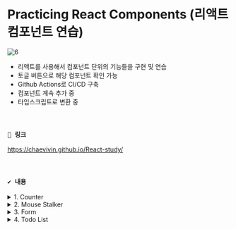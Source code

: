 # Practicing React Components (리액트 컴포넌트 연습)

![6](https://github.com/chaevivin/React-study/assets/83055813/ec80c5a9-ea41-4559-b219-98ca67077ab0)

- 리액트를 사용해서 컴포넌트 단위의 기능들을 구현 및 연습
- 토글 버튼으로 해당 컴포넌트 확인 가능
- Github Actions로 CI/CD 구축
- 컴포넌트 계속 추가 중
- 타입스크립트로 변환 중

<br>

### `🔗 링크`
https://chaevivin.github.io/React-study/

<br>

### `✔️ 내용`

<details>
  <summary>1. Counter</summary>

  ![img1](https://user-images.githubusercontent.com/83055813/228539228-33ff124c-f4ab-4305-9297-4a3e38b8f67e.gif)

  ### 📖 내용 
  - 두 개의 개별 counter와 한 개의 Total Count 존재
  - 두 개의 개별 counter의 버튼을 누르면 각각의 counter의 숫자 증가
  - Total Count는 두 개의 counter의 총 count가 업데이트
  - Total Count가 10이상이 되면 이모티콘 변경 (☔ → ☀️)

  ### ✏️ 배운 점 
  - 리액트는 단방향이기 때문에 상위 컴포넌트와 하위 컴포넌트들이 공유하는 state는 상위 컴포넌트에 두어야 한다.
  - 하위 컴포넌트에서 사용하는 state는 하위 컴포넌트에 두어야 한다.
  - 상위 컴포넌트에 있는 state를 하위 컴포넌트와 공유하려면 prop으로 전달해 준다. (이벤트도 마찬가지)

  <br>

</details>

<details>
  <summary>2. Mouse Stalker</summary>

  ![img2](https://user-images.githubusercontent.com/83055813/228536215-2df7b30b-24bf-4807-bde1-119616a967ac.gif)

  ### 📖 내용 
  - 마우스를 움직이면 이미지가 마우스를 따라 움직인다.

  ### ✏️ 배운 점 
  - 서로 연관있는 state는 객체로 구현하는 것이 좋다. 
  - 객체를 리턴할 때는 소괄호로 감싸야 한다. (중괄호가 객체인지 코드 블록인지 구분하기 위해서) 
  - 이벤트에는 여러 가지가 있기 때문에 mdn 문서를 잘 확인하자. 

  <br>

</details>

<details>
  <summary>3. Form</summary>

  ![img3](https://user-images.githubusercontent.com/83055813/228860563-abd9adfa-bbf5-49c1-8c8a-6545384c48a0.gif)

  ### 📖 내용 
  - 이름과 이메일을 입력하는 폼
  - Submit 버튼을 누르면 콘솔 창에 폼에 입력한 이름과 이메일이 출력

  ### ✏️ 배운 점 
  - useState를 사용하지 않은 폼은 아무리 업데이트를 해도 제대로 작동하지 않는다. 왜냐하면 상태가 변경되어야 업데이트 되는 리액트에서 해당 폼은 uncontrolled component이기 때문이다.
  - 제대로 작동하는 폼을 구현하기 위해서는 useState로 폼 상태를 업데이트 해 controlled component로 만들어 주어야 한다.

  <br>

</details>

<details>
  <summary>4. Todo List</summary>

  ![img4](https://github.com/chaevivin/React-study/assets/83055813/0fbc758b-8879-473e-b0e4-a46a585fd376)

  ### 📖 내용 
  - 할 일을 입력할 수 있는 투두 리스트
  - 입력 창에 할 일을 입력하면 리스트에 추가 (state: active)
  - 아무것도 입력하지 않거나 공백을 입력하면, + 버튼을 눌러도 투두가 추가되지 않음
  - 체크박스 누르면 할 일을 완료한 것으로 간주 (state: completed)
  - 네비게이션 바의 메뉴 'all', 'active', 'completed'로 각각의 상태에 맞는 투두 필터링
  - 삭제 버튼 누르면 투두 삭제
  - 새로고침해도 기존에 작성해 둔 내용이 사라지지 않고 남아있음
  - 다크모드 지원

  ### ✏️ 배운 점 
  - 컴포넌트의 상태와 밀접하게 연관 있는 함수가 아니라면 외부에 선언하여 메모리 성능을 최적화할 수 있다. 컴포넌트 안에 연관 있지 않은 함수를 선언한다면 컴포넌트가 리렌더링될 때마다 불필요하게 재선언(재할당)되기 때문이다.
  - useState의 초기값으로 함수를 선언해야 할 때는 콜백 함수로 호출하는 것이 좋다. 왜냐하면 컴포넌트가 리렌더링될 때마다 useState가 호출되어 함수도 계속 호출되기 때문이다. 이미 useState에서 내부적으로 업데이트된 값을 기억하고 있는데 불필요하게 함수를 계속 호출하여 useState 값을 읽어온다.
  - local storage를 이용하면 데이터가 만료되지 않고 해당 데이터를 계속 사용할 수 있다. local storage는 키와 값 형태로 저장하고 키와 값은 반드시 문자열이어야 한다. 객체를 사용하고 싶다면 JSON으로 변환하여야 한다.
  - input과 label을 input의 id와 label의 htmlFor 어트리뷰트로 연결하는 것이 좋다. 이렇게 하면 웹 접근성이 더 좋아지고, 브라우저가 자동으로 이벤트를 연결해준다.
  - 다크모드를 구현하기 위해 context API를 사용할 수 있다. context는 부모 컴포넌트가 공통된 데이터를 자식 컴포넌트들에게 전달해야할 때 유용하다. createContext로 context를 생성하고, provider로 자식 컴포넌트들에게 데이터를 전달한다. 공통 데이터들은 useState로 정의한다. 

</details>
